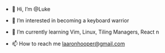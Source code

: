 - 👋 Hi, I’m @Luke

- 👀 I’m interested in becoming a keyboard warrior

- 🌱 I’m currently learning Vim, Linux, Tiling Managers, React
n 
- 📫 How to reach me laaronhooper@gmail.com
